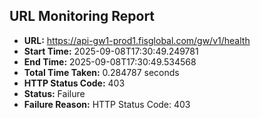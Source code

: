 ## URL Monitoring Report

- **URL:** https://api-gw1-prod1.fisglobal.com/gw/v1/health
- **Start Time:** 2025-09-08T17:30:49.249781
- **End Time:** 2025-09-08T17:30:49.534568
- **Total Time Taken:** 0.284787 seconds
- **HTTP Status Code:** 403
- **Status:** Failure
- **Failure Reason:** HTTP Status Code: 403
